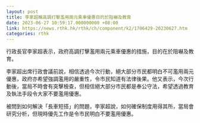 ```yaml
---
layout: post
title: 李家超稱高調打擊濫用兩元乘車優惠目的於阻嚇及教育
date: 2023-06-27 10:59:17.000000000 +08:00
link: https://news.rthk.hk/rthk/ch/component/k2/1706429-20230627.htm
categories: rthk
---
```


行政長官李家超表示，政府高調打擊濫用兩元乘車優惠的措施，目的在於阻嚇及教育。

李家超出席行政會議前說，相信透過今次行動，絕大部分市民都明白不可濫用兩元優惠，政府亦希望強調濫用的嚴重性，令市民知道有法律後果。他又表示，今次行動後，當局不時會有突擊檢查，但相信絕大部分市民都是奉公守法，希望透過教育及執法手段令大家不要濫用優惠。

被問到如何解決「長車短搭」的問題，李家超說，如何確保制度用得其所，當局會研究分析，但現時優先工作是令市民明白不要濫用優惠。
